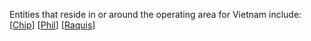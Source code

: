 Entities that reside in or around the operating area for Vietnam include:
[[Chip]]
[[Phil]]
[[Raquis]]

[//begin]: # "Autogenerated link references for markdown compatibility"
[Chip]: chip "chip"
[Phil]: Phil "Phil"
[Raquis]: Raquis "Raquis"
[//end]: # "Autogenerated link references"